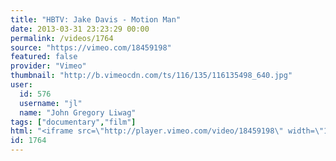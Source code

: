 ```yaml
---
title: "HBTV: Jake Davis - Motion Man"
date: 2013-03-31 23:23:29 00:00
permalink: /videos/1764
source: "https://vimeo.com/18459198"
featured: false
provider: "Vimeo"
thumbnail: "http://b.vimeocdn.com/ts/116/135/116135498_640.jpg"
user:
  id: 576
  username: "jl"
  name: "John Gregory Liwag"
tags: ["documentary","film"]
html: "<iframe src=\"http://player.vimeo.com/video/18459198\" width=\"1280\" height=\"720\" frameborder=\"0\" webkitAllowFullScreen mozallowfullscreen allowFullScreen></iframe>"
id: 1764
---
```



